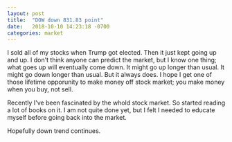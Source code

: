 ```yaml
---
layout: post
title:  "DOW down 831.83 point"
date:   2018-10-10 14:23:18 -0700
categories: market
---
```


I sold all of my stocks when Trump got elected. Then it just kept going up and up. I don't think anyone can predict the market, but I know one thing; what goes up will eventually come down. It might go up longer than usual. It might go down longer than usual. But it always does. I hope I get one of those lifetime opporunity to make money off stock market; you make money when you buy, not sell. 

Recently I've been fascinated by the whold stock market. So started reading a lot of books on it. I am not quite done yet, but I felt I needed to educate myself before going back into the market. 

Hopefully down trend continues. 
